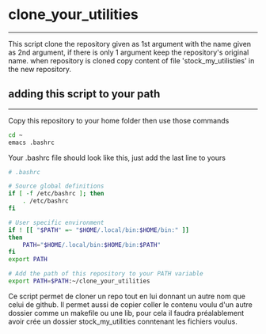 # clone_your_utilities
---
This script clone the repository given as 1st argument with the name given as 2nd argument, if there is only 1 argument keep the repository's original name.
when repository is cloned copy content of file 'stock_my_utilisties' in the new repository.

## adding this script to your path
---
Copy this repository to your home folder then use those commands
```bash
cd ~
emacs .bashrc
```
Your .bashrc file should look like this, just add the last line to yours
```bash
# .bashrc

# Source global definitions
if [ -f /etc/bashrc ]; then
	. /etc/bashrc
fi

# User specific environment
if ! [[ "$PATH" =~ "$HOME/.local/bin:$HOME/bin:" ]]
then
    PATH="$HOME/.local/bin:$HOME/bin:$PATH"
fi
export PATH

# Add the path of this repository to your PATH variable
export PATH=$PATH:~/clone_your_utilities
```

Ce script permet de cloner un repo tout en lui donnant un autre nom que celui de github. Il permet aussi de copier coller le contenu voulu d'un  autre dossier comme un makefile ou une lib, pour cela il faudra préalablement avoir crée un dossier stock_my_utilities conntenant les fichiers voulus. 